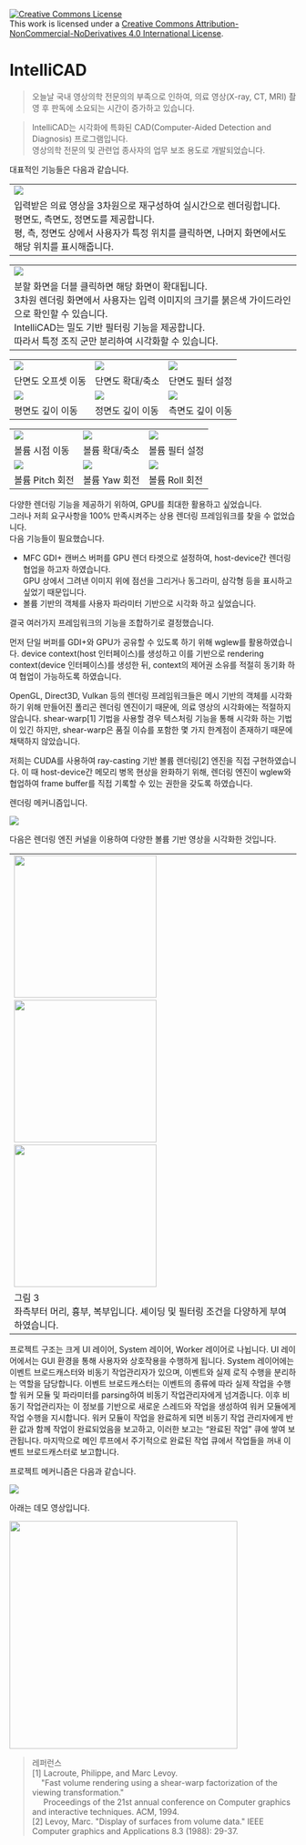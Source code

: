 <a rel="license" href="http://creativecommons.org/licenses/by-nc-nd/4.0/"><img alt="Creative Commons License" style="border-width:0" src="https://i.creativecommons.org/l/by-nc-nd/4.0/88x31.png" /></a><br />This work is licensed under a <a rel="license" href="http://creativecommons.org/licenses/by-nc-nd/4.0/">Creative Commons Attribution-NonCommercial-NoDerivatives 4.0 International License</a>.

# IntelliCAD

> 오늘날 국내 영상의학 전문의의 부족으로 인하여, 의료 영상(X-ray, CT, MRI) 촬영 후 판독에 소요되는 시간이 증가하고 있습니다.

> IntelliCAD는 시각화에 특화된 CAD(Computer-Aided Detection and Diagnosis) 프로그램입니다.<br>
  영상의학 전문의 및 관련업 종사자의 업무 보조 용도로 개발되었습니다.

대표적인 기능들은 다음과 같습니다.

<table>
  <tr><td><img src="md/demo1.PNG"></td></tr>
  <tr><td>
    입력받은 의료 영상을 3차원으로 재구성하여 실시간으로 렌더링합니다.<br>
    평면도, 측면도, 정면도를 제공합니다.<br>
    평, 측, 정면도 상에서 사용자가 특정 위치를 클릭하면, 나머지 화면에서도 해당 위치를 표시해줍니다.
  </td></tr>
</table>

<table>
  <tr><td><img src="md/demo2.PNG"></td></tr>
  <tr><td>
    분할 화면을 더블 클릭하면 해당 화면이 확대됩니다.<br> 
    3차원 렌더링 화면에서 사용자는 입력 이미지의 크기를 붉은색 가이드라인으로 확인할 수 있습니다.<br>
    IntelliCAD는 밀도 기반 필터링 기능을 제공합니다.<br>
    따라서 특정 조직 군만 분리하여 시각화할 수 있습니다.
  </td></tr>
</table>

<table>
  <tr>
    <td><img src="md/demo9.gif"></td>
    <td><img src="md/demo10.gif"></td>
    <td><img src="md/demo11.gif"></td>
  </tr>
  <tr>
    <td>단면도 오프셋 이동</td>
    <td>단면도 확대/축소</td>
    <td>단면도 필터 설정</td>
  </tr>
  <tr>
    <td><img src="md/demo12.gif"></td>
    <td><img src="md/demo13.gif"></td>
    <td><img src="md/demo14.gif"></td>
  </tr>
  <tr>
    <td>평면도 깊이 이동</td>
    <td>정면도 깊이 이동</td>
    <td>측면도 깊이 이동</td>
  </tr>
</table>

<table>
  <tr>
    <td><img src="md/demo3.gif"></td>
    <td><img src="md/demo4.gif"></td>
    <td><img src="md/demo5.gif"></td>
  </tr>
  <tr>
    <td>볼륨 시점 이동</td>
    <td>볼륨 확대/축소</td>
    <td>볼륨 필터 설정</td>
  </tr>  
  <tr>
    <td><img src="md/demo6.gif"></td>
    <td><img src="md/demo7.gif"></td>
    <td><img src="md/demo8.gif"></td>
  </tr> 
  <tr>
    <td>볼륨 Pitch 회전</td>
    <td>볼륨 Yaw 회전</td>
    <td>볼륨 Roll 회전</td>
  </tr>  
</table>

다양한 렌더링 기능을 제공하기 위하여, GPU를 최대한 활용하고 싶었습니다.<br>
그러나 저희 요구사항을 100% 만족시켜주는 상용 렌더링 프레임워크를 찾을 수 없었습니다.<br>
다음 기능들이 필요했습니다.

- MFC GDI+ 캔버스 버퍼를 GPU 렌더 타겟으로 설정하여, host-device간 렌더링 협업을 하고자 하였습니다.<br>
  GPU 상에서 그려낸 이미지 위에 점선을 그리거나 동그라미, 삼각형 등을 표시하고 싶었기 때문입니다.
- 볼륨 기반의 객체를 사용자 파라미터 기반으로 시각화 하고 싶었습니다.

결국 여러가지 프레임워크의 기능을 조합하기로 결정했습니다.

먼저 단일 버퍼를 GDI+와 GPU가 공유할 수 있도록 하기 위해 wglew를 활용하였습니다. 
device context(host 인터페이스)를 생성하고 이를 기반으로 rendering context(device 인터페이스)를 생성한 뒤, 
context의 제어권 소유를 적절히 동기화 하여 협업이 가능하도록 하였습니다.

OpenGL, Direct3D, Vulkan 등의 렌더링 프레임워크들은 메시 기반의 객체를 시각화하기 위해 만들어진 폴리곤 렌더링 엔진이기 때문에, 
의료 영상의 시각화에는 적절하지 않습니다. 
shear-warp[1] 기법을 사용할 경우 텍스처링 기능을 통해 시각화 하는 기법이 있긴 하지만, 
shear-warp은 품질 이슈를 포함한 몇 가지 한계점이 존재하기 때문에 채택하지 않았습니다.

저희는 CUDA를 사용하여 ray-casting 기반 볼륨 렌더링[2] 엔진을 직접 구현하였습니다. 
이 때 host-device간 메모리 병목 현상을 완화하기 위해, 
렌더링 엔진이 wglew와 협업하여 frame buffer를 직접 기록할 수 있는 권한을 갖도록 하였습니다. 

렌더링 메커니즘입니다.
<p><img src="md/demo15.png"><br></p>

다음은 렌더링 엔진 커널을 이용하여 다양한 볼륨 기반 영상을 시각화한 것입니다.
<table>
  <tr><td>
    <img src="md/demo16.png" width="250">&nbsp;<img src="md/demo17.png" width="250">&nbsp;<img src="md/demo18.png" width="250">
  </td></tr>
  <tr><td>
    그림 3<br>
    좌측부터 머리, 흉부, 복부입니다. 셰이딩 및 필터링 조건을 다양하게 부여하였습니다.
  </td></tr>
</table>

프로젝트 구조는 크게 UI 레이어, System 레이어, Worker 레이어로 나뉩니다. UI 레이어에서는 GUI 환경을 통해 사용자와 상호작용을 수행하게 됩니다. System 레이어에는 이벤트 브로드캐스터와 비동기 작업관리자가 있으며, 이벤트와 실제 로직 수행을 분리하는 역할을 담당합니다. 이벤트 브로드캐스터는 이벤트의 종류에 따라 실제 작업을 수행할 워커 모듈 및 파라미터를 parsing하여 비동기 작업관리자에게 넘겨줍니다. 이후 비동기 작업관리자는 이 정보를 기반으로 새로운 스레드와 작업을 생성하여 워커 모듈에게 작업 수행을 지시합니다. 워커 모듈이 작업을 완료하게 되면 비동기 작업 관리자에게 반환 값과 함께 작업이 완료되었음을 보고하고, 이러한 보고는 “완료된 작업” 큐에 쌓여 보관됩니다. 마지막으로 메인 루프에서 주기적으로 완료된 작업 큐에서 작업들을 꺼내 이벤트 브로드캐스터로 보고합니다.

프로젝트 메커니즘은 다음과 같습니다.
<p><kbd><img src="md/demo19.png"></kbd></p>

아래는 데모 영상입니다.
<p><a href="https://drive.google.com/open?id=1XzVM9GKDroPljC6qRziqWyzS9PnUJLMM"><img src="md/demo20.png" width="400"></a></p>

> 레퍼런스<br>
[1]	Lacroute, Philippe, and Marc Levoy.<br> 
&nbsp;&nbsp;&nbsp;&nbsp;"Fast volume rendering using a shear-warp factorization of the viewing transformation."<br>
&nbsp;&nbsp;&nbsp;&nbsp;&nbsp;Proceedings of the 21st annual conference on Computer graphics and interactive techniques. ACM, 1994.<br>
[2]	Levoy, Marc. "Display of surfaces from volume data." IEEE Computer graphics and Applications 8.3 (1988): 29-37.

